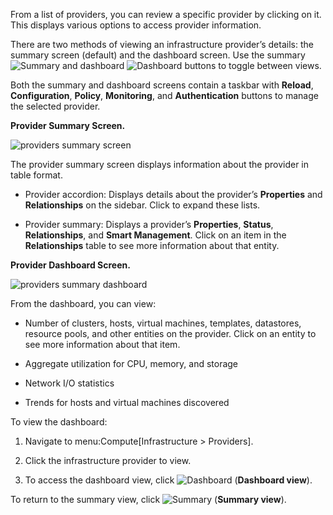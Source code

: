 From a list of providers, you can review a specific provider by clicking
on it. This displays various options to access provider information.

There are two methods of viewing an infrastructure provider’s details:
the summary screen (default) and the dashboard screen. Use the summary
![Summary](Summary.png) and dashboard ![Dashboard](Dashboard.png)
buttons to toggle between views.

Both the summary and dashboard screens contain a taskbar with
**Reload**, **Configuration**, **Policy**, **Monitoring**, and
**Authentication** buttons to manage the selected provider.

**Provider Summary Screen.**

![providers summary screen](providers-summary-screen.png)

The provider summary screen displays information about the provider in
table format.

  - Provider accordion: Displays details about the provider’s
    **Properties** and **Relationships** on the sidebar. Click to expand
    these lists.

  - Provider summary: Displays a provider’s **Properties**, **Status**,
    **Relationships**, and **Smart Management**. Click on an item in the
    **Relationships** table to see more information about that entity.

**Provider Dashboard Screen.**

![providers summary dashboard](providers-summary-dashboard.png)

From the dashboard, you can view:

  - Number of clusters, hosts, virtual machines, templates, datastores,
    resource pools, and other entities on the provider. Click on an
    entity to see more information about that item.

  - Aggregate utilization for CPU, memory, and storage

  - Network I/O statistics

  - Trends for hosts and virtual machines discovered

To view the dashboard:

1.  Navigate to menu:Compute\[Infrastructure \> Providers\].

2.  Click the infrastructure provider to view.

3.  To access the dashboard view, click ![Dashboard](Dashboard.png)
    (**Dashboard view**).

To return to the summary view, click ![Summary](Summary.png) (**Summary
view**).
